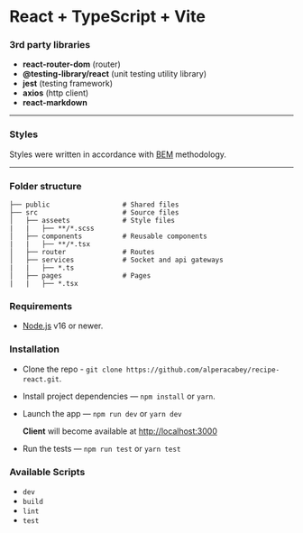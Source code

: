 # React + TypeScript + Vite

### 3rd party libraries
- **react-router-dom** (router)
- **@testing-library/react** (unit testing utility library)
- **jest** (testing framework)
- **axios** (http client)
- **react-markdown**

---
### Styles
Styles were written in accordance with [BEM](https://getbem.com/) methodology.

---
### Folder structure

    ├── public                  # Shared files
    ├── src                     # Source files
    │   ├── asseets             # Style files
    |   |   ├── **/*.scss
    │   ├── components          # Reusable components
    |   |   ├── **/*.tsx
    │   ├── router              # Routes
    │   ├── services            # Socket and api gateways
    |   |   ├── *.ts
    │   ├── pages               # Pages
    |   |   ├── *.tsx

### Requirements

- [Node.js](https://nodejs.org/) v16 or newer.

### Installation

- Clone the repo - `git clone https://github.com/alperacabey/recipe-react.git`.
- Install project dependencies — `npm install` or `yarn`.
- Launch the app — `npm run dev` or `yarn dev`

   **Client** will become available at [http://localhost:3000](http://localhost:3000/)
   
- Run the tests — `npm run test` or `yarn test`

### Available Scripts

- `dev`
- `build`
- `lint`
- `test`
